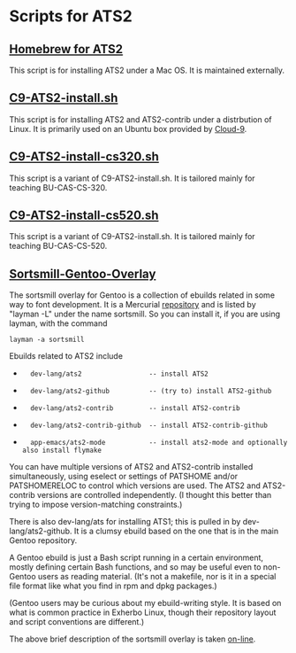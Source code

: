 # Scripts for ATS2

## [Homebrew for ATS2](https://github.com/Homebrew/homebrew/blob/master/Library/Formula/ats2-postiats.rb)

This script is for installing ATS2 under a Mac OS. It is maintained externally.

## [C9-ATS2-install.sh](http://ats-lang.github.io/SCRIPT/C9-ATS2-install.sh)

This script is for installing ATS2 and ATS2-contrib under a
distrbution of Linux. It is primarily used on an Ubuntu box
provided by [Cloud-9](http://c9.io).

## [C9-ATS2-install-cs320.sh](http://ats-lang.github.io/SCRIPT/C9-ATS2-install-cs320.sh)

This script is a variant of C9-ATS2-install.sh. It is tailored
mainly for teaching BU-CAS-CS-320.

## [C9-ATS2-install-cs520.sh](http://ats-lang.github.io/SCRIPT/C9-ATS2-install-cs520.sh)

This script is a variant of C9-ATS2-install.sh. It is tailored
mainly for teaching BU-CAS-CS-520.

## [Sortsmill-Gentoo-Overlay](https://bitbucket.org/sortsmill/sortsmill-gentoo-overlay)

The sortsmill overlay for Gentoo is a collection of ebuilds related in
some way to font development. It is a Mercurial
[repository](https://bitbucket.org/sortsmill/sortsmill-gentoo-overlay) and
is listed by "layman -L" under the name sortsmill. So you can install it,
if you are using layman, with the command

	layman -a sortsmill

Ebuilds related to ATS2 include

*       dev-lang/ats2                 -- install ATS2
*       dev-lang/ats2-github          -- (try to) install ATS2-github
*       dev-lang/ats2-contrib         -- install ATS2-contrib
*       dev-lang/ats2-contrib-github  -- install ATS2-contrib-github
*       app-emacs/ats2-mode           -- install ats2-mode and optionally also install flymake

You can have multiple versions of ATS2 and ATS2-contrib installed
simultaneously, using eselect or settings of PATSHOME and/or PATSHOMERELOC
to control which versions are used. The ATS2 and ATS2-contrib versions are
controlled independently. (I thought this better than trying to impose
version-matching constraints.)

There is also dev-lang/ats for installing ATS1; this is pulled in by
dev-lang/ats2-github. It is a clumsy ebuild based on the one that is in the
main Gentoo repository.

A Gentoo ebuild is just a Bash script running in a certain environment,
mostly defining certain Bash functions, and so may be useful even to
non-Gentoo users as reading material. (It's not a makefile, nor is it in a
special file format like what you find in rpm and dpkg packages.)

(Gentoo users may be curious about my ebuild-writing style. It is based on
what is common practice in Exherbo Linux, though their repository layout
and script conventions are different.)

The above brief description of the sortsmill overlay is taken
[on-line](https://groups.google.com/forum/?fromgroups#!topic/ats-lang-users/Jj79enV9MpY).
